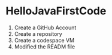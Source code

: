 # HelloJavaFirstCode
1. Create a GitHub Account
2. Create a repository
3. Create a codespace VM
4. Modified the READM file
